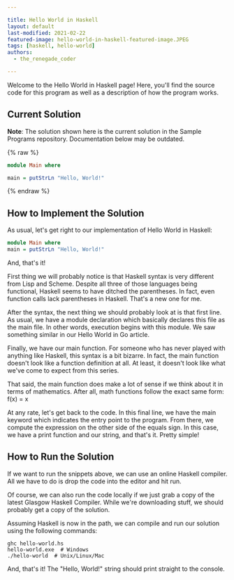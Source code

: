 ```yaml
---

title: Hello World in Haskell
layout: default
last-modified: 2021-02-22
featured-image: hello-world-in-haskell-featured-image.JPEG
tags: [haskell, hello-world]
authors:
  - the_renegade_coder

---
```


Welcome to the Hello World in Haskell page! Here, you'll find the source code for this program as well as a description of how the program works.

## Current Solution

**Note**: The solution shown here is the current solution in the Sample Programs repository. Documentation below may be outdated.

{% raw %}

```haskell
module Main where

main = putStrLn "Hello, World!"
```

{% endraw %}

## How to Implement the Solution

As usual, let's get right to our implementation of Hello World in Haskell:

```haskell
module Main where
main = putStrLn "Hello, World!"
```

And, that's it!

First thing we will probably notice is that Haskell syntax is very different 
from Lisp and Scheme. Despite all three of those languages being functional, 
Haskell seems to have ditched the parentheses. In fact, even function calls 
lack parentheses in Haskell. That's a new one for me.

After the syntax, the next thing we should probably look at is that first line. 
As usual, we have a module declaration which basically declares this file as 
the main file. In other words, execution begins with this module. We saw 
something similar in our Hello World in Go article.

Finally, we have our main function. For someone who has never played with anything 
like Haskell, this syntax is a bit bizarre. In fact, the main function doesn't look 
like a function definition at all. At least, it doesn't look like what we've come to 
expect from this series.

That said, the main function does make a lot of sense if we think about it in terms 
of mathematics. After all, math functions follow the exact same form: f(x) = x

At any rate, let's get back to the code. In this final line, we have the main keyword 
which indicates the entry point to the program. From there, we compute the expression 
on the other side of the equals sign. In this case, we have a print function and our 
string, and that's it. Pretty simple!


## How to Run the Solution

If we want to run the snippets above, we can use an online Haskell compiler. All we 
have to do is drop the code into the editor and hit run.

Of course, we can also run the code locally if we just grab a copy of the latest Glasgow 
Haskell Compiler. While we're downloading stuff, we should probably get a copy of the 
solution.

Assuming Haskell is now in the path, we can compile and run our solution using the 
following commands:

```shell
ghc hello-world.hs
hello-world.exe  # Windows
./hello-world  # Unix/Linux/Mac
```

And, that's it! The "Hello, World!" string should print straight to the console.
